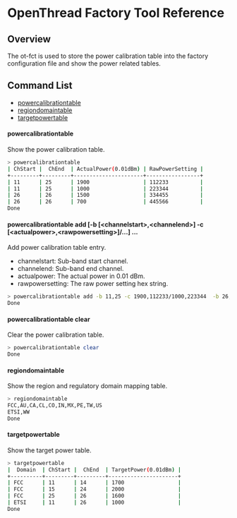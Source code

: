 # OpenThread Factory Tool Reference

## Overview

The ot-fct is used to store the power calibration table into the factory configuration file and show the power related tables.

## Command List

- [powercalibrationtable](#powercalibrationtable)
- [regiondomaintable](#regiondomaintable)
- [targetpowertable](#targetpowertable)

#### powercalibrationtable

Show the power calibration table.

```bash
> powercalibrationtable
| ChStart |  ChEnd  | ActualPower(0.01dBm) | RawPowerSetting |
+---------+---------+----------------------+-----------------+
| 11      | 25      | 1900                 | 112233          |
| 11      | 25      | 1000                 | 223344          |
| 26      | 26      | 1500                 | 334455          |
| 26      | 26      | 700                  | 445566          |
Done
```

#### powercalibrationtable add [-b [\<channelstart\>,\<channelend\>] -c [\<actualpower\>,\<rawpowersetting\>]/...] ...

Add power calibration table entry.

- channelstart: Sub-band start channel.
- channelend: Sub-band end channel.
- actualpower: The actual power in 0.01 dBm.
- rawpowersetting: The raw power setting hex string.

```bash
> powercalibrationtable add -b 11,25 -c 1900,112233/1000,223344  -b 26,26 -c 1500,334455/700,445566
Done
```

#### powercalibrationtable clear

Clear the power calibration table.

```bash
> powercalibrationtable clear
Done
```

#### regiondomaintable

Show the region and regulatory domain mapping table.

```bash
> regiondomaintable
FCC,AU,CA,CL,CO,IN,MX,PE,TW,US
ETSI,WW
Done
```

#### targetpowertable

Show the target power table.

```bash
> targetpowertable
|  Domain  | ChStart |  ChEnd  | TargetPower(0.01dBm) |
+----------+---------+---------+----------------------+
| FCC      | 11      | 14      | 1700                 |
| FCC      | 15      | 24      | 2000                 |
| FCC      | 25      | 26      | 1600                 |
| ETSI     | 11      | 26      | 1000                 |
Done
```
